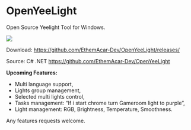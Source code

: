 # OpenYeeLight
Open Source Yeelight Tool for Windows.

![](https://i.imgur.com/CnkDqju.png)

Download: https://github.com/EthemAcar-Dev/OpenYeeLight/releases/

Source: C# .NET https://github.com/EthemAcar-Dev/OpenYeeLight

**Upcoming Features:**
- Multi language support,
- Lights group management,
- Selected multi lights control,
- Tasks management: “If i start chrome turn Gameroom light to purple”,
- Light management: RGB, Brightness, Temperature, Smoothness.

Any features requests welcome.
